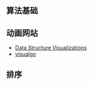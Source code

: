 ## 算法基础

## 动画网站
- [Data Structure Visualizations](https://www.cs.usfca.edu/~galles/visualization/Algorithms.html)
- [visualgo](https://visualgo.net/zh)

## 排序
